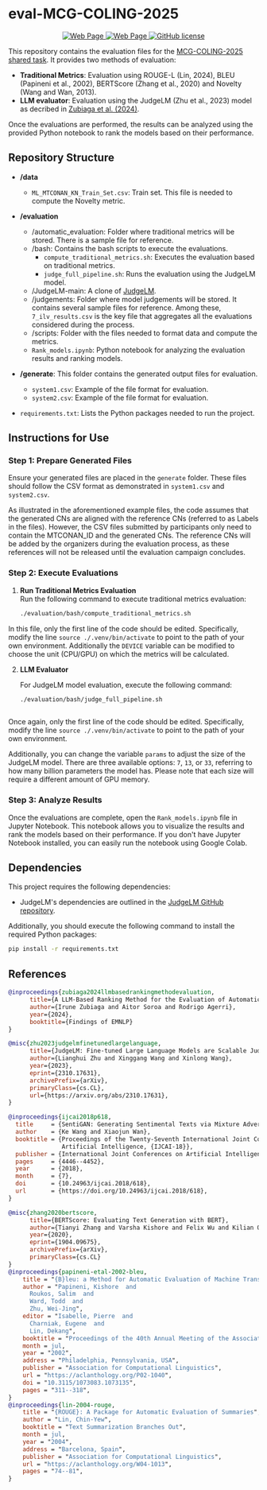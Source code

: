 # eval-MCG-COLING-2025

<p align="center">
<a href="https://sites.google.com/view/multilang-counterspeech-gen/shared-task?authuser=0">
      <img alt="Web Page" src="https://img.shields.io/badge/Shared%20Task-Visit%20Here-blue">
    </a>
<a href="https://sites.google.com/view/multilang-counterspeech-gen/home?authuser=0">
      <img alt="Web Page" src="https://img.shields.io/badge/Workshop-Visit%20Here-red">
</a>
<a href="https://github.com/hitz-zentroa/cn-eval/blob/main/LICENSE">
        <img alt="GitHub license" src="https://img.shields.io/github/license/hitz-zentroa/cn-eval">
</a>
</p>

This repository contains the evaluation files for the [MCG-COLING-2025 shared task](https://sites.google.com/view/multilang-counterspeech-gen/shared-task). It provides two methods of evaluation: 
- **Traditional Metrics**: Evaluation using ROUGE-L (Lin, 2024), BLEU (Papineni et al., 2002), BERTScore (Zhang et al., 2020) and Novelty (Wang and Wan, 2013).
- **LLM evaluator**: Evaluation using the JudgeLM (Zhu et al., 2023) model as decribed in [Zubiaga et al. (2024)](https://arxiv.org/abs/2406.15227).

Once the evaluations are performed, the results can be analyzed using the provided Python notebook to rank the models based on their performance.

## Repository Structure

- **/data**
  - `ML_MTCONAN_KN_Train_Set.csv`: Train set. This file is needed to compute the Novelty metric.

- **/evaluation**
  - /automatic_evaluation: Folder where traditional metrics will be stored. There is a sample file for reference.
  - /bash: Contains the bash scripts to execute the evaluations.
    - `compute_traditional_metrics.sh`: Executes the evaluation based on traditional metrics.
    - `judge_full_pipeline.sh`: Runs the evaluation using the JudgeLM model.
  - /JudgeLM-main: A clone of [JudgeLM](https://github.com/baaivision/JudgeLM).
  - /judgements: Folder where model judgements will be stored. It contains several sample files for reference. Among these, `7_ilv_results.csv` is the key file that aggregates all the evaluations considered during the process.
  - /scripts: Folder with the files needed to format data and compute the metrics.
  - `Rank_models.ipynb`: Python notebook for analyzing the evaluation results and ranking models.

    
- **/generate**: This folder contains the generated output files for evaluation.
  - `system1.csv`: Example of the file format for evaluation.
  - `system2.csv`: Example of the file format for evaluation.

- `requirements.txt`: Lists the Python packages needed to run the project.
  
## Instructions for Use

### Step 1: Prepare Generated Files
Ensure your generated files are placed in the `generate` folder. These files should follow the CSV format as demonstrated in `system1.csv` and `system2.csv`.

As illustrated in the aforementioned example files, the code assumes that the generated CNs are aligned with the reference CNs (referred to as Labels in the files). However, the CSV files submitted by participants only need to contain the MTCONAN_ID and the generated CNs. The reference CNs will be added by the organizers during the evaluation process, as these references will not be released until the evaluation campaign concludes.

### Step 2: Execute Evaluations

1. **Run Traditional Metrics Evaluation**  
  Run the following command to execute traditional metrics evaluation:
   ```bash
   ./evaluation/bash/compute_traditional_metrics.sh

In this file, only the first line of the code should be edited. Specifically, modify the line `source ./.venv/bin/activate` to point to the path of your own environment. Additionally the `DEVICE` variable can be modified to choose the unit (CPU/GPU) on which the metrics will be calculated.
   
2. **LLM Evaluator**  

   For JudgeLM model evaluation, execute the following command:
   ```bash
   ./evaluation/bash/judge_full_pipeline.sh
  
Once again, only the first line of the code should be edited. Specifically, modify the line `source ./.venv/bin/activate` to point to the path of your own environment. 

Additionally, you can change the variable `params` to adjust the size of the JudgeLM model. There are three available options: `7`, `13`, or `33`, referring to how many billion parameters the model has. Please note that each size will require a different amount of GPU memory.

### Step 3: Analyze Results
Once the evaluations are complete, open the `Rank_models.ipynb` file in Jupyter Notebook. This notebook allows you to visualize the results and rank the models based on their performance. If you don't have Jupyter Notebook installed, you can easily run the notebook using Google Colab.

## Dependencies

This project requires the following dependencies:

- JudgeLM's dependencies are outlined in the [JudgeLM GitHub repository](https://github.com/baaivision/JudgeLM).

Additionally, you should execute the following command to install the required Python packages:

```bash
pip install -r requirements.txt
```

## References

```bibtex
@inproceedings{zubiaga2024llmbasedrankingmethodevaluation,
      title={A LLM-Based Ranking Method for the Evaluation of Automatic Counter-Narrative Generation}, 
      author={Irune Zubiaga and Aitor Soroa and Rodrigo Agerri},
      year={2024},
      booktitle={Findings of EMNLP} 
}

@misc{zhu2023judgelmfinetunedlargelanguage,
      title={JudgeLM: Fine-tuned Large Language Models are Scalable Judges}, 
      author={Lianghui Zhu and Xinggang Wang and Xinlong Wang},
      year={2023},
      eprint={2310.17631},
      archivePrefix={arXiv},
      primaryClass={cs.CL},
      url={https://arxiv.org/abs/2310.17631}, 
}

@inproceedings{ijcai2018p618,
  title     = {SentiGAN: Generating Sentimental Texts via Mixture Adversarial Networks},
  author    = {Ke Wang and Xiaojun Wan},
  booktitle = {Proceedings of the Twenty-Seventh International Joint Conference on
               Artificial Intelligence, {IJCAI-18}},
  publisher = {International Joint Conferences on Artificial Intelligence Organization},
  pages     = {4446--4452},
  year      = {2018},
  month     = {7},
  doi       = {10.24963/ijcai.2018/618},
  url       = {https://doi.org/10.24963/ijcai.2018/618},
}

@misc{zhang2020bertscore,
      title={BERTScore: Evaluating Text Generation with BERT}, 
      author={Tianyi Zhang and Varsha Kishore and Felix Wu and Kilian Q. Weinberger and Yoav Artzi},
      year={2020},
      eprint={1904.09675},
      archivePrefix={arXiv},
      primaryClass={cs.CL}
}
@inproceedings{papineni-etal-2002-bleu,
    title = "{B}leu: a Method for Automatic Evaluation of Machine Translation",
    author = "Papineni, Kishore  and
      Roukos, Salim  and
      Ward, Todd  and
      Zhu, Wei-Jing",
    editor = "Isabelle, Pierre  and
      Charniak, Eugene  and
      Lin, Dekang",
    booktitle = "Proceedings of the 40th Annual Meeting of the Association for Computational Linguistics",
    month = jul,
    year = "2002",
    address = "Philadelphia, Pennsylvania, USA",
    publisher = "Association for Computational Linguistics",
    url = "https://aclanthology.org/P02-1040",
    doi = "10.3115/1073083.1073135",
    pages = "311--318",
}
@inproceedings{lin-2004-rouge,
    title = "{ROUGE}: A Package for Automatic Evaluation of Summaries",
    author = "Lin, Chin-Yew",
    booktitle = "Text Summarization Branches Out",
    month = jul,
    year = "2004",
    address = "Barcelona, Spain",
    publisher = "Association for Computational Linguistics",
    url = "https://aclanthology.org/W04-1013",
    pages = "74--81",
}
```

